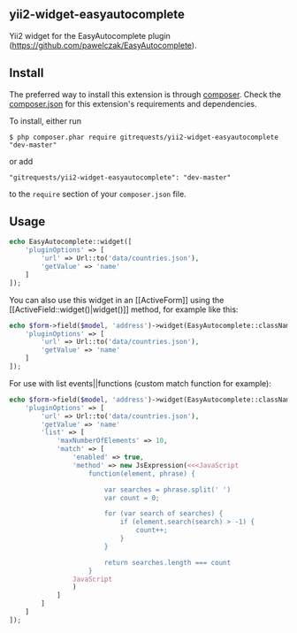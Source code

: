 ## yii2-widget-easyautocomplete
Yii2 widget for the EasyAutocomplete plugin (https://github.com/pawelczak/EasyAutocomplete).

## Install

The preferred way to install this extension is through [composer](http://getcomposer.org/download/). Check the [composer.json](https://github.com/gitrequests/yii2-widget-easyautocomplete/blob/master/composer.json) for this extension's requirements and dependencies.

To install, either run

```
$ php composer.phar require gitrequests/yii2-widget-easyautocomplete "dev-master"
```

or add

```
"gitrequests/yii2-widget-easyautocomplete": "dev-master"
```

to the ```require``` section of your `composer.json` file.

## Usage

```php
echo EasyAutocomplete::widget([
    'pluginOptions' => [
        'url' => Url::to('data/countries.json'),
        'getValue' => 'name'
    ]
]);
```

You can also use this widget in an [[ActiveForm]] using the [[ActiveField::widget()|widget()]]
method, for example like this:

```php
echo $form->field($model, 'address')->widget(EasyAutocomplete::className(), [
    'pluginOptions' => [
        'url' => Url::to('data/countries.json'),
        'getValue' => 'name'
    ]
]);
```
For use with list events||functions (custom match function for example):

```php
echo $form->field($model, 'address')->widget(EasyAutocomplete::className(), [
    'pluginOptions' => [
        'url' => Url::to('data/countries.json'),
        'getValue' => 'name'
        'list' => [
            'maxNumberOfElements' => 10,
            'match' => [
                'enabled' => true,
                'method' => new JsExpression(<<<JavaScript
                    function(element, phrase) {

                        var searches = phrase.split(' ')
                        var count = 0;

                        for (var search of searches) {
                            if (element.search(search) > -1) {
                                count++;
                            }
                        }

                        return searches.length === count
                    }
                JavaScript
                )
            ]
        ]
    ]
]);
```
